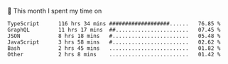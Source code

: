 📅 This month I spent my time on

<!--START_SECTION:waka-->

```text
TypeScript      116 hrs 34 mins ###################......   76.85 %
GraphQL         11 hrs 17 mins  ##.......................   07.45 %
JSON            8 hrs 18 mins   #........................   05.48 %
JavaScript      3 hrs 58 mins   #........................   02.62 %
Bash            2 hrs 45 mins   .........................   01.82 %
Other           2 hrs 8 mins    .........................   01.42 %
```

<!--END_SECTION:waka-->
